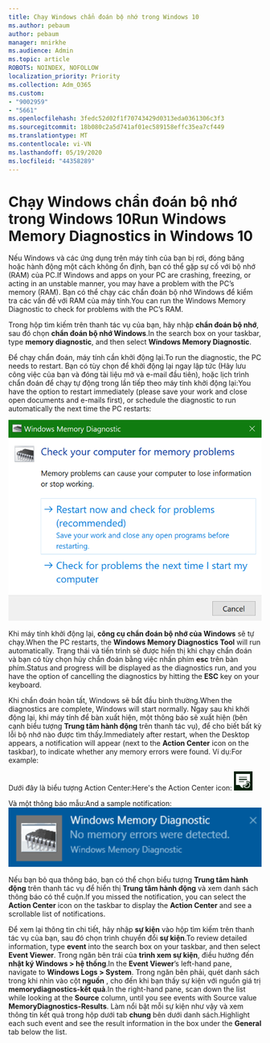 ```yaml
---
title: Chạy Windows chẩn đoán bộ nhớ trong Windows 10
ms.author: pebaum
author: pebaum
manager: mnirkhe
ms.audience: Admin
ms.topic: article
ROBOTS: NOINDEX, NOFOLLOW
localization_priority: Priority
ms.collection: Adm_O365
ms.custom:
- "9002959"
- "5661"
ms.openlocfilehash: 3fedc52d02f1f70743429d0313eda0361306c3f3
ms.sourcegitcommit: 18b080c2a5d741af01ec589158effc35ea7cf449
ms.translationtype: MT
ms.contentlocale: vi-VN
ms.lasthandoff: 05/19/2020
ms.locfileid: "44358289"
---
```

# <a name="run-windows-memory-diagnostics-in-windows-10"></a><span data-ttu-id="cbfc6-102">Chạy Windows chẩn đoán bộ nhớ trong Windows 10</span><span class="sxs-lookup"><span data-stu-id="cbfc6-102">Run Windows Memory Diagnostics in Windows 10</span></span>

<span data-ttu-id="cbfc6-103">Nếu Windows và các ứng dụng trên máy tính của bạn bị rơi, đóng băng hoặc hành động một cách không ổn định, bạn có thể gặp sự cố với bộ nhớ (RAM) của PC.</span><span class="sxs-lookup"><span data-stu-id="cbfc6-103">If Windows and apps on your PC are crashing, freezing, or acting in an unstable manner, you may have a problem with the PC’s memory (RAM).</span></span> <span data-ttu-id="cbfc6-104">Bạn có thể chạy các chẩn đoán bộ nhớ Windows để kiểm tra các vấn đề với RAM của máy tính.</span><span class="sxs-lookup"><span data-stu-id="cbfc6-104">You can run the Windows Memory Diagnostic to check for problems with the PC’s RAM.</span></span>

<span data-ttu-id="cbfc6-105">Trong hộp tìm kiếm trên thanh tác vụ của bạn, hãy nhập **chẩn đoán bộ nhớ**, sau đó chọn **chẩn đoán bộ nhớ Windows**.</span><span class="sxs-lookup"><span data-stu-id="cbfc6-105">In the search box on your taskbar, type **memory diagnostic**, and then select **Windows Memory Diagnostic**.</span></span> 

<span data-ttu-id="cbfc6-106">Để chạy chẩn đoán, máy tính cần khởi động lại.</span><span class="sxs-lookup"><span data-stu-id="cbfc6-106">To run the diagnostic, the PC needs to restart.</span></span> <span data-ttu-id="cbfc6-107">Bạn có tùy chọn để khởi động lại ngay lập tức (Hãy lưu công việc của bạn và đóng tài liệu mở và e-mail đầu tiên), hoặc lịch trình chẩn đoán để chạy tự động trong lần tiếp theo máy tính khởi động lại:</span><span class="sxs-lookup"><span data-stu-id="cbfc6-107">You have the option to restart immediately (please save your work and close open documents and e-mails first), or schedule the diagnostic to run automatically the next time the PC restarts:</span></span>

![Chẩn đoán bộ nhớ Windows](media/windows-memory-diagnostic.png)

<span data-ttu-id="cbfc6-109">Khi máy tính khởi động lại, **công cụ chẩn đoán bộ nhớ của Windows** sẽ tự chạy.</span><span class="sxs-lookup"><span data-stu-id="cbfc6-109">When the PC restarts, the **Windows Memory Diagnostics Tool** will run automatically.</span></span> <span data-ttu-id="cbfc6-110">Trạng thái và tiến trình sẽ được hiển thị khi chạy chẩn đoán và bạn có tùy chọn hủy chẩn đoán bằng việc nhấn phím **esc** trên bàn phím.</span><span class="sxs-lookup"><span data-stu-id="cbfc6-110">Status and progress will be displayed as the diagnostics run, and you have the option of cancelling the diagnostics by hitting the **ESC** key on your keyboard.</span></span>

<span data-ttu-id="cbfc6-111">Khi chẩn đoán hoàn tất, Windows sẽ bắt đầu bình thường.</span><span class="sxs-lookup"><span data-stu-id="cbfc6-111">When the diagnostics are complete, Windows will start normally.</span></span>
<span data-ttu-id="cbfc6-112">Ngay sau khi khởi động lại, khi máy tính để bàn xuất hiện, một thông báo sẽ xuất hiện (bên cạnh biểu tượng **Trung tâm hành động** trên thanh tác vụ), để cho biết bất kỳ lỗi bộ nhớ nào được tìm thấy.</span><span class="sxs-lookup"><span data-stu-id="cbfc6-112">Immediately after restart, when the Desktop appears, a notification will appear (next to the **Action Center** icon on the taskbar), to indicate whether any memory errors were found.</span></span> <span data-ttu-id="cbfc6-113">Ví dụ:</span><span class="sxs-lookup"><span data-stu-id="cbfc6-113">For example:</span></span>

<span data-ttu-id="cbfc6-114">Dưới đây là biểu tượng Action Center:</span><span class="sxs-lookup"><span data-stu-id="cbfc6-114">Here's the Action Center icon:</span></span> ![Biểu tượng Trung tâm hành động](media/action-center-icon.png) 

<span data-ttu-id="cbfc6-116">Và một thông báo mẫu:</span><span class="sxs-lookup"><span data-stu-id="cbfc6-116">And a sample notification:</span></span> ![Không có lỗi bộ nhớ](media/no-memory-errors.png)

<span data-ttu-id="cbfc6-118">Nếu bạn bỏ qua thông báo, bạn có thể chọn biểu tượng **Trung tâm hành động** trên thanh tác vụ để hiển thị **Trung tâm hành động** và xem danh sách thông báo có thể cuộn.</span><span class="sxs-lookup"><span data-stu-id="cbfc6-118">If you missed the notification, you can select the **Action Center** icon  on the taskbar to display the **Action Center** and see a scrollable list of notifications.</span></span>

<span data-ttu-id="cbfc6-119">Để xem lại thông tin chi tiết, hãy nhập **sự kiện** vào hộp tìm kiếm trên thanh tác vụ của bạn, sau đó chọn trình chuyển đổi **sự kiện**.</span><span class="sxs-lookup"><span data-stu-id="cbfc6-119">To review detailed information, type **event** into the search box on your taskbar, and then select **Event Viewer**.</span></span> <span data-ttu-id="cbfc6-120">Trong ngăn bên trái của **trình xem sự kiện**, điều hướng đến **nhật ký Windows > hệ thống**.</span><span class="sxs-lookup"><span data-stu-id="cbfc6-120">In the **Event Viewer**’s left-hand pane, navigate to **Windows Logs > System**.</span></span> <span data-ttu-id="cbfc6-121">Trong ngăn bên phải, quét danh sách trong khi nhìn vào cột **nguồn** , cho đến khi bạn thấy sự kiện với nguồn giá trị **memorydiagnostics-kết quả**.</span><span class="sxs-lookup"><span data-stu-id="cbfc6-121">In the right-hand pane, scan down the list while looking at the **Source** column, until you see events with Source value **MemoryDiagnostics-Results**.</span></span> <span data-ttu-id="cbfc6-122">Làm nổi bật mỗi sự kiện như vậy và xem thông tin kết quả trong hộp dưới tab **chung** bên dưới danh sách.</span><span class="sxs-lookup"><span data-stu-id="cbfc6-122">Highlight each such event and see the result information in the box under the **General** tab below the list.</span></span>
